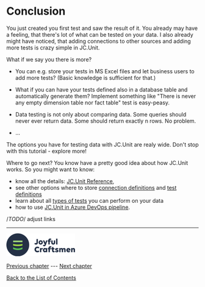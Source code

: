 # Conclusion

You just created you first test and saw the result of it. You already may have a feeling, that there's lot of what can be tested on your data. I also already might have noticed, that adding connections to other sources and adding more tests is crazy simple in JC.Unit.

What if we say you there is more? 

* You can e.g. store your tests in MS Excel files and let business users to add more tests? (Basic knowledge is sufficient for that.) 

* What if you can have your tests defined also in a database table and automatically generate them? Implement something like "There is never any empty dimension table nor fact table" test is easy-peasy.

* Data testing is not only about comparing data. Some queries should never ever return data. Some should return exactly n rows. No problem.

* ...

The options you have for testing data with JC.Unit are realy wide. Don't stop with this tutorial - explore more!

Where to go next? You know have a pretty good idea about how JC.Unit works. So you might want to know:

* know all the details: [JC.Unit Reference](../index),
* see other options where to store [connection definitions](../connections) and [test definitions](../tests)
* learn about all [types of tests](../typesoftests) you can perform on your data
* how to use [JC.Unit in Azure DevOps pipeline](../quick-start-devops/intro).

/*TODO*/ adjust links

------

![Logo](../Images/media/jclogo.png)

[Previous chapter](./run-first-test)  --- [Next chapter](../quick-start-devops/intro)

[Back to the List of Contents](../index)  



